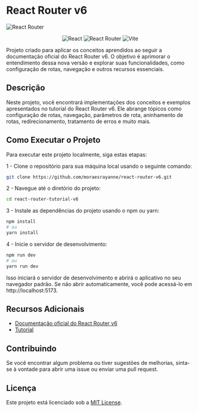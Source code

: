 # React Router v6

![React Router](https://reactrouter.com/ogimage.png)

<div align="center">

![React](https://img.shields.io/badge/react-%2320232a.svg?style=for-the-badge&logo=react&logoColor=%2361DAFB)
![React Router](https://img.shields.io/badge/React_Router-CA4245?style=for-the-badge&logo=react-router&logoColor=white)
![Vite](https://img.shields.io/badge/vite-%23646CFF.svg?style=for-the-badge&logo=vite&logoColor=white)

</div>

Projeto criado para aplicar os conceitos aprendidos ao seguir a documentação oficial do React Router v6. O objetivo é aprimorar o entendimento dessa nova versão e explorar suas funcionalidades, como configuração de rotas, navegação e outros recursos essenciais.

## Descrição

Neste projeto, você encontrará implementações dos conceitos e exemplos apresentados no tutorial do React Router v6. Ele abrange tópicos como configuração de rotas, navegação, parâmetros de rota, aninhamento de rotas, redirecionamento, tratamento de erros e muito mais.

## Como Executar o Projeto

Para executar este projeto localmente, siga estas etapas:

1 - Clone o repositório para sua máquina local usando o seguinte comando:

```bash
git clone https://github.com/moraesrayanne/react-router-v6.git
```

2 - Navegue até o diretório do projeto:

```bash
cd react-router-tutorial-v6
```

3 - Instale as dependências do projeto usando o npm ou yarn:

```bash
npm install
# ou
yarn install
```

4 - Inicie o servidor de desenvolvimento:

```bash
npm run dev
# ou
yarn run dev
```

Isso iniciará o servidor de desenvolvimento e abrirá o aplicativo no seu navegador padrão. Se não abrir automaticamente, você pode acessá-lo em http://localhost:5173.

## Recursos Adicionais

- [Documentação oficial do React Router v6](https://reactrouter.com/en/main)
- [Tutorial](https://reactrouter.com/en/main/start/tutorial)

## Contribuindo

Se você encontrar algum problema ou tiver sugestões de melhorias, sinta-se à vontade para abrir uma issue ou enviar uma pull request.

## Licença

Este projeto está licenciado sob a [MIT License](https://choosealicense.com/licenses/mit/).
